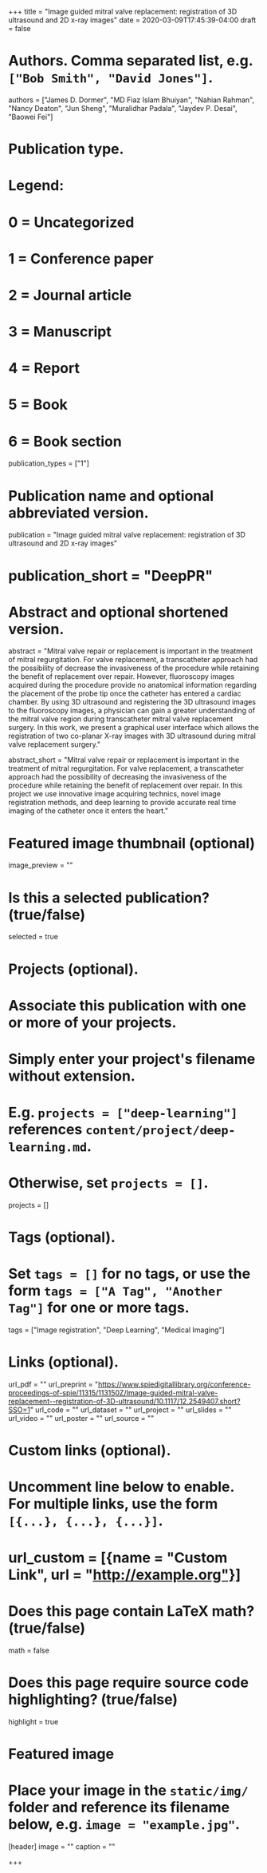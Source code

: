 +++
title = "Image guided mitral valve replacement: registration of 3D ultrasound and 2D x-ray images"
date = 2020-03-09T17:45:39-04:00
draft = false

# Authors. Comma separated list, e.g. `["Bob Smith", "David Jones"]`.
authors = ["James D. Dormer", "MD Fiaz Islam Bhuiyan", "Nahian Rahman", "Nancy Deaton", "Jun Sheng", "Muralidhar Padala", "Jaydev P. Desai", "Baowei Fei"]

# Publication type.
# Legend:
# 0 = Uncategorized
# 1 = Conference paper
# 2 = Journal article
# 3 = Manuscript
# 4 = Report
# 5 = Book
# 6 = Book section
publication_types = ["1"]

# Publication name and optional abbreviated version.
publication = "Image guided mitral valve replacement: registration of 3D ultrasound and 2D x-ray images"
# publication_short = "DeepPR"

# Abstract and optional shortened version.
abstract = "Mitral valve repair or replacement is important in the treatment of mitral regurgitation. For valve replacement, a transcatheter approach had the possibility of decrease the invasiveness of the procedure while retaining the benefit of replacement over repair. However, fluoroscopy images acquired during the procedure provide no anatomical information regarding the placement of the probe tip once the catheter has entered a cardiac chamber. By using 3D ultrasound and registering the 3D ultrasound images to the fluoroscopy images, a physician can gain a greater understanding of the mitral valve region during transcatheter mitral valve replacement surgery. In this work, we present a graphical user interface which allows the registration of two co-planar X-ray images with 3D ultrasound during mitral valve replacement surgery."

abstract_short = "Mitral valve repair or replacement is important in the treatment of mitral regurgitation. For valve replacement, a transcatheter approach had the possibility of decreasing the invasiveness of the procedure while retaining the benefit of replacement over repair. In this project we use innovative image acquiring technics, novel image registration methods, and deep learning to provide accurate real time imaging of the catheter once it enters the heart."

# Featured image thumbnail (optional)
image_preview = ""

# Is this a selected publication? (true/false)
selected = true

# Projects (optional).
#   Associate this publication with one or more of your projects.
#   Simply enter your project's filename without extension.
#   E.g. `projects = ["deep-learning"]` references `content/project/deep-learning.md`.
#   Otherwise, set `projects = []`.
projects = []

# Tags (optional).
#   Set `tags = []` for no tags, or use the form `tags = ["A Tag", "Another Tag"]` for one or more tags.
tags = ["Image registration", "Deep Learning", "Medical Imaging"]

# Links (optional).
url_pdf = ""
url_preprint = "https://www.spiedigitallibrary.org/conference-proceedings-of-spie/11315/113150Z/Image-guided-mitral-valve-replacement--registration-of-3D-ultrasound/10.1117/12.2549407.short?SSO=1"
url_code = ""
url_dataset = ""
url_project = ""
url_slides = ""
url_video = ""
url_poster = ""
url_source = ""

# Custom links (optional).
#   Uncomment line below to enable. For multiple links, use the form `[{...}, {...}, {...}]`.
# url_custom = [{name = "Custom Link", url = "http://example.org"}]

# Does this page contain LaTeX math? (true/false)
math = false

# Does this page require source code highlighting? (true/false)
highlight = true

# Featured image
# Place your image in the `static/img/` folder and reference its filename below, e.g. `image = "example.jpg"`.
[header]
image = ""
caption = ""

+++
